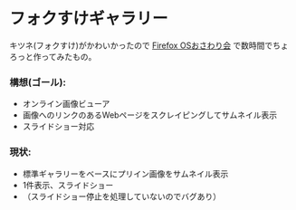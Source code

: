 
# フォクすけギャラリー

キツネ(フォクすけ)がかわいかったので [Firefox OSおさわり会](http://m2.cap-ut.co.jp/event/semi07.html) で数時間でちょろっと作ってみたもの。

### 構想(ゴール):

* オンライン画像ビューア
* 画像へのリンクのあるWebページをスクレイピングしてサムネイル表示
* スライドショー対応

### 現状:

* 標準ギャラリーをベースにプリイン画像をサムネイル表示
* 1件表示、スライドショー
* （スライドショー停止を処理していないのでバグあり）
